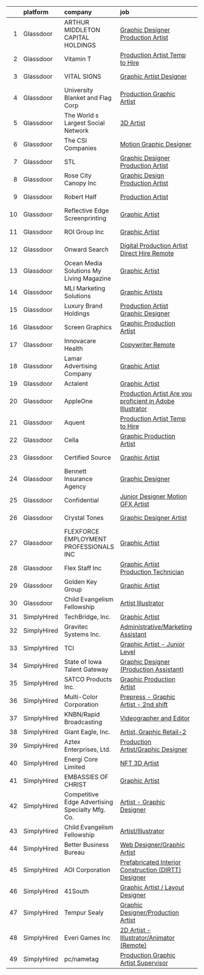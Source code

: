 

|    | platform    | company                                         | job                                                                                                                                                                                                                                                                                                                                                                                                                                                                                                                                                                                                                                                                                                                                                                                                                                                                                                                                                                                                                                                                                                                                                                                                                                                                                                                                                                                                                                     | update_time   | location             |
|---:|:------------|:------------------------------------------------|:----------------------------------------------------------------------------------------------------------------------------------------------------------------------------------------------------------------------------------------------------------------------------------------------------------------------------------------------------------------------------------------------------------------------------------------------------------------------------------------------------------------------------------------------------------------------------------------------------------------------------------------------------------------------------------------------------------------------------------------------------------------------------------------------------------------------------------------------------------------------------------------------------------------------------------------------------------------------------------------------------------------------------------------------------------------------------------------------------------------------------------------------------------------------------------------------------------------------------------------------------------------------------------------------------------------------------------------------------------------------------------------------------------------------------------------|:--------------|:---------------------|
|  1 | Glassdoor   | ARTHUR MIDDLETON CAPITAL HOLDINGS               | [Graphic Designer Production Artist](https://www.glassdoor.com/partner/jobListing.htm?pos=115&ao=1110586&s=58&guid=000001815bd91b6f9632a25a24d225d0&src=GD_JOB_AD&t=SR&vt=w&ea=1&cs=1_50319d7e&cb=1655103364421&jobListingId=1007929397902&cpc=BBD63848FB84346C&jrtk=3-0-1g5dti71sr0ol801-1g5dti72bi6hp800-46132b5546331dec--6NYlbfkN0BeKYWowR6xDAWSmFKekt9Rv7h8CkHORHmwM-J2IiQG6pc8j1NlXU-hATKuRhF_FFX8D9mVOubcUDoAAcwQLOVMt9L79iFrBuem-2q40ayXyUf5AjHKdzPkz4QfOCB5XS5etyzR5Gq3Tz1q8JfprQC5GWrg0F070aPD2eYzmNoo_HeiuzitQ-MLUqsBdeh5XIpPY_snkpwvMrB0bkwp4HBDy2Z9Dnjx-Swgl1q2iE9xpalJhgaxycAL_ybgJ3SzbktwBDtOo4__hE115WCL_Qrw8mebhzGPbmPOwOpBs-oY9pzHS71vRgMKcNyXzg7U9YjrFgoG3RrlQddhI8uHQ5Xu6DbAP0ZJXl2uME_jsYrePPvCXH40BdS6WiAXk287s7lL7aiokJ-8uumngo-z_sKPKhg9R1y7iYW8B8vGj1rrU5zsu7oUWHO6hp94fMyelXPdr5qz8rjVF18Pe6on0g7mVVhcBqTEOgnxAc2CDq6t4KoCr5gL_MwGYKThYRrc5ns%3D)                                                                                                                                                                                                                                                                                                                                                                                                                                                                                                                                                             | 3d            | North Canton, OH     |
|  2 | Glassdoor   | Vitamin T                                       | [Production Artist   Temp to Hire](https://www.glassdoor.com/partner/jobListing.htm?pos=123&ao=1110586&s=58&guid=000001815bd91b6f9632a25a24d225d0&src=GD_JOB_AD&t=SR&vt=w&cs=1_96dd3f85&cb=1655103364421&jobListingId=1007929828108&cpc=334ABAF5D42DC775&jrtk=3-0-1g5dti71sr0ol801-1g5dti72bi6hp800-80b4b259f5b0cac3--6NYlbfkN0DMrcEu7yrtATojKJA7cEzGQ3FdRGWLh0CZQInL4ECGI6k5tN82kdM0OKoro5eXmjq8qgvVcJv7soaDQoOT9IJYu4OgkKBGr8ROpPoHV7P0wo-KgIwle3lUnqva9VvlR7so19wfxzIWywOItfuZDo9gbYdWR4akK9s19ALW7aq1Arxm3aAI2_vjvgc0RY4NAB9_Emck1jziJeBkQu_h1DCR7y2Qbkdd9yV1HqJwDAOJ9WGlvM9M-mNzE4L7DiLRXSJC4VtpT7I-Iouyrn9mz1FHwbsPWzN5GmsVB65DzAEyyLWEUsjl0T6fooN4lfUjfh0fMwcfZxMDQf_JqkAAnofPYWGnqDV-J0axaHt4WpHoqeGkvkJWwzXyu1AEHaXcNPOdPTaL9OBBOqROiUeiO2ZuufHmqrRDcI3UAOESqy5KDV78f-qwaLZguCg4LFGAMY71am7y7n2yYeK7bjVUgttW)                                                                                                                                                                                                                                                                                                                                                                                                                                                                                                                                                                                                                  | 3d            | Remote               |
|  3 | Glassdoor   | VITAL SIGNS                                     | [Graphic Artist Designer](https://www.glassdoor.com/partner/jobListing.htm?pos=105&ao=1110586&s=58&guid=000001815bd91b6f9632a25a24d225d0&src=GD_JOB_AD&t=SR&vt=w&ea=1&cs=1_e06240ce&cb=1655103364419&jobListingId=1007931635733&cpc=FF950A86FEA5DF54&jrtk=3-0-1g5dti71sr0ol801-1g5dti72bi6hp800-eb5daa6d4d45cef3--6NYlbfkN0Cy2tf1VmDRvqN4EwXAPcn-rG7zrdWAuo1UHeCwXn2_xSXsviebH3oFWzPusjVJZpI0N74tNoxKQ8TcvlKNt43a-E59-sjeZuDQb-7VQAnBR5Ueo4lpZQhyxKVRNlYRKuwH6oSKkey4Qdw2ZsIqBemrT_oxCqjcXEDUireAhPfk69Os-OBwpObWgD7SnmbbZlDkUda8OtGd5FlMa9wrEQ5peoQBsdSDMePvLPyqtbMokiuj5L2rfzdFGmtkBO4tOyDUwkfsFjuFa8-qlNHtWS94Q51wHCdHlFargkv9xjRp3xiFdmabEkjS9nfnX2lEI7D9cHJZ84y0oh6nr7yCUfOv2-4rDhuZNgt6k9176LsllNzET8um0TMrKkZBMpw1FzwFqmKUbvOPV7w-47-p6CGpIQZQyN9nQzlgbeDLAbOlOfiPncxdG4zEaiH1ojN8fsP9AgUpJdveIgd7QxNG0oRtDtO3IiOkG3sMXkW5w_Ow0zdfJQh48ZbapN1iXVt3Ps7YSeHbKQD30w%3D%3D)                                                                                                                                                                                                                                                                                                                                                                                                                                                                                                                                                          | 2d            | Washington, IL       |
|  4 | Glassdoor   | University Blanket and Flag Corp                | [Production Graphic Artist](https://www.glassdoor.com/partner/jobListing.htm?pos=109&ao=1110586&s=58&guid=000001815bd91b6f9632a25a24d225d0&src=GD_JOB_AD&t=SR&vt=w&ea=1&cs=1_9eb02830&cb=1655103364420&jobListingId=1007931815492&cpc=DED3C32E22E90A94&jrtk=3-0-1g5dti71sr0ol801-1g5dti72bi6hp800-c23bb36d671bc89c--6NYlbfkN0BdLvwjmo_bl1PrK52jK6V9t0hILkQg51bu3hyiV1qdiCC8J2KSCaYsQ4_ZxBzw8ko9Qcs_JlATqZSJWjQLEIfIHofo38YrYZadxfEZYR3YY_CZizlJeS0miOGQAc-ohM8B_iTjoVxhEbB5JMKujEuVn7VWOzxekv9UKAq7G4AEeL-3O5gbZC-SisepeaIfRiIZPqt0HlQLZ3hDu1KDUV6SUeqdmCwhFeuAaac3eeW0p5FUTMdm_PJRi7aM7VorGVPIvsGsriEzTJ8v4XEHQM21pHU5fNAuJq5cEVk7A0CpsuWAP4R8sNlMhixHz2AV5cWLHdpqZLrn0q6JbPQPf2cgIZ6o44ypD0kjgEprRjjW57KNmlkWXCacEk9KMISKgn7ivzljMvqZgo2R2WoDgJ4QhliYb6SVnfA005-0QCfDLVJBKHld9VsxgL9DV7hXLMGBHHYOJXWQ0pQh43zwiWVjZVX3eG1QzfYYu_fMCB8bIAp7BuAduUGr71H45M35ggh9M31y_UYLFQ%3D%3D)                                                                                                                                                                                                                                                                                                                                                                                                                                                                                                                                                        | 2d            | Coronado, CA         |
|  5 | Glassdoor   | The World s Largest Social Network              | [3D Artist](https://www.glassdoor.com/partner/jobListing.htm?pos=127&ao=1110586&s=58&guid=000001815bd91b6f9632a25a24d225d0&src=GD_JOB_AD&t=SR&vt=w&ea=1&cs=1_6c348ff3&cb=1655103364422&jobListingId=1007924957249&cpc=B076152010A3B66C&jrtk=3-0-1g5dti71sr0ol801-1g5dti72bi6hp800-858c380c038b388d--6NYlbfkN0DSgjPPcnEdvoK3uuxfISLALE6pB1FR7YSHOr_tSg5_QGIhoz_2VqUepdcKLBLI_zSSVFw7-WLb8BIRAvvetqTWu7iJUAIU9I4_3r0Dct5Lbsdfz5WJSyWD7nvBD0cL54Gx-UtGopiPAaZsvuw8Rr_dnhjUARZaG5grSEGD9ZgUiy7Crlt50XLu8u_E4L23NPzhV7K74Nem-0Cqcg3RKiJJ4sHFr8PVWPFGQbm6h1ZF9cTEA7Zt8K8NyR0SGoOSn9lRWCJxi2qAYbUMA8yQcoDSLxF1AnzAhl4aReSRROyw_P9AYU-At2o0atOOvYUNPwXNdtUc8nMUgIkrFc4qMORL45EIpSUWxLt_XKOokL8x7ihrFlY5x6eh6AY5Ib_oVaBAhNIpJWMTC_ts9FkHKyvSVlFZXELtlki7u4K6c9DDRE4c69DWcL4c_cgZ0hwdQMhuz3dviLLSUlpydcWiiK_kpyEONWtkFi4XuNZTTvubW_zmYsRR4aOjCPIvVR-rA0o4NJpqPLMxMpt4fEDvKHPQbfh-WeFp9llkbYbIlXKbnhnZ5-Q2YJE3SKmw-UK3lhdm0o7Hw9TkvVjnGK3cLdf7)                                                                                                                                                                                                                                                                                                                                                                                                                                                                                                    | 5d            | New York, NY         |
|  6 | Glassdoor   | The CSI Companies                               | [Motion Graphic Designer](https://www.glassdoor.com/partner/jobListing.htm?pos=128&ao=1110586&s=58&guid=000001815bd91b6f9632a25a24d225d0&src=GD_JOB_AD&t=SR&vt=w&ea=1&cs=1_546514a8&cb=1655103364427&jobListingId=1007913999697&cpc=654405A9B1E0A9F5&jrtk=3-0-1g5dti71sr0ol801-1g5dti72bi6hp800-4564526ed53b90ea--6NYlbfkN0ALa1BDYzz7gGdxtTckcrXoDTOKWR7Mer7Antruma2vvlW2mntiz8ZkhUTCxdNRumUI-eD0DjKejqmM_yuM9jKF7Ox84fkS2lhsZ10SfxAFc9f3JkPyy4DYAb-4eQVWN13QWW9yUUGJGUNkxnDeLpJBV6TArBGuO9skU71rwotz7lVe1qZsqDBtp8D2LtQmbjzap2AN-7P3Yx0ppJrOYeOoP2FATICFjmm2dfH_7Tb8uXJP5GkmYTEPZInQpDIzrKDHYmXWbcp2qVKryG4nP75h-yyJbHvt4crCKChhGqXvQ2SLm8cGsGjuUKs9RPFdL_ybtRft6L3KHXEkcoExqOyrMrKjDLOa2RlkyPf4vFyBCBxZo6T3wLBd38asu5_k4YiXlkXjfPgZMFd8QfF95_d0sy7C9f_6cajWAvBDcJeOmyvv45FPs6l4gOPy4kVYnjGQD_fQUL_sxZ18AhQeeOUfAf8sNb8_a6NXxzwMRgOUKSnQiFiGEFa9)                                                                                                                                                                                                                                                                                                                                                                                                                                                                                                                                                                                      | 10d           | Eden Prairie, MN     |
|  7 | Glassdoor   | STL                                             | [Graphic Designer Production Artist](https://www.glassdoor.com/partner/jobListing.htm?pos=126&ao=1110586&s=58&guid=000001815bd91b6f9632a25a24d225d0&src=GD_JOB_AD&t=SR&vt=w&ea=1&cs=1_6431b35c&cb=1655103364422&jobListingId=1007932080273&cpc=7AD1D84939BBEEF3&jrtk=3-0-1g5dti71sr0ol801-1g5dti72bi6hp800-7ac9f1a0490cf841--6NYlbfkN0CLppFco1JSXZjbcfvmRnd1cMSE_TSClu0xNGbU2mf6LfZt-GuGTDodmouAL6E5HUBbQTnGwoAzr4IOAkg91V2sXIYXf-RrgFbeHeKOag3HTQi9BzIyEQLGKwJEtCJ045V-WWHdJuNu2ha2tn9NVd8-TeUCnO_lpaSkJ3QQCxrsX-0j2jlDHN2KbjUYSS25SZqm3-cMDfVzQlyZTTc2H31A26K6P5FKFm1YU9bviwjClB7T1E2s3tuDl0rBu3SfSDvlMsX_p7bFYwW-tfiaVH8ggfR52wLVCYmjIsG5lQFI9RUUI6Ry8V1hI6-O3TCHDKCluORrISHSm_aAXPLWYqR611M7tF9cLQAeLqEkefljkErJjpe6QXf1RM2G5aK65_nE-5yNUcHH46OM8UraDT40VCKgrZ2V6-wvkEywTH8kv7eG_t90KXuDgWQ-fyG30Evo7SxSzRTPgVSdkfxHJx26gIJAjzE2JzzJzd79kfdrKE0fK35bJ13LlRR9tgDfoOwyBpk9e64ulw%3D%3D)                                                                                                                                                                                                                                                                                                                                                                                                                                                                                                                                               | 2d            | Urbana, IL           |
|  8 | Glassdoor   | Rose City Canopy  Inc                           | [Graphic Design Production Artist](https://www.glassdoor.com/partner/jobListing.htm?pos=110&ao=1110586&s=58&guid=000001815bd91b6f9632a25a24d225d0&src=GD_JOB_AD&t=SR&vt=w&ea=1&cs=1_473eb461&cb=1655103364420&jobListingId=1007920688535&cpc=8507CEB59E1C6AFB&jrtk=3-0-1g5dti71sr0ol801-1g5dti72bi6hp800-c0657311651802da--6NYlbfkN0DXeegKveJsC0CnreRTpdIfnxGNgSKXw1EbCl3a2OoxjzNYlw-ZkwMYSF1g9tRWhuObG0VISZZn27DBHQPnEJogJn49ofJY_ndZ7jn-RwD3-zUBYeNt_G2hqAjSZx-TARU4dYHNeCK-ExGWEuBHEyO4wMrxVJ0vQ_lysEnm-d6SyI5IxthISERnC_fs1Lop1LQLSUCVjcF5eEBSj31leHSJE-c85NKfttquF2NIlIiBtaWpnQoDa3sP8M5Yizu6n-o1rW1x7FTV5KebbXBWiOKpj0bs5D0SJHoyNDRFo4uAd8WeKcJ-PVdo4dDbCM0EnghF4bLvkX91HlnCIdMaETX9vcAfamg99BKzS-qz8sDz9u1Ip-YmKjrV53bzzNI-QN44qGdjMwv7OI8kBWFBQ2iyrkhf4fOFdyTtGMA_KfTGszrUypU1M4rZZf-wdnEQMvV6ORJWMMbM3CBARTjZrcIq0RTOk2z6J8xspJV2ebgprftFIdEK7-wVs_TfKj6MZ9ejA_2LQ4OkeX5yH79763s0)                                                                                                                                                                                                                                                                                                                                                                                                                                                                                                                                             | 6d            | Eagle Bend, MN       |
|  9 | Glassdoor   | Robert Half                                     | [Production Artist](https://www.glassdoor.com/partner/jobListing.htm?pos=124&ao=1110586&s=58&guid=000001815bd91b6f9632a25a24d225d0&src=GD_JOB_AD&t=SR&vt=w&ea=1&cs=1_70d69d6c&cb=1655103364422&jobListingId=1007921126142&cpc=444700D72F2ECBCE&jrtk=3-0-1g5dti71sr0ol801-1g5dti72bi6hp800-9e620ca374cd7825--6NYlbfkN0CpzDdaQkua3np5pkmj49lKioZwmwxQ-yx5plwbYmV_M3J4KuacFLtDcwqdyD9Va36X3bpQxvPOq9Hb4qfYK1amOudV1KjVKTd1lBn4ONqNlO6-zcQXBAvyhHaPcigul6WmYG0kd813byP-DC6VL3UAFKTuI3RmxMKMXfYUJSZYJBVZg-4ubJb7JaGALvy7y59J4q4RBkv3ZpF8EP-9mFB7tfNptzMfJfA5N0klYd_xEwLjWukp-wlnY1ZXNalKgREX8nHQcl6wb4xqZ10UQlnV3oXkDkp-XT5EXZiOCjzSRroDrEohp_lvA_AZl01obYULc9Km5hv9Gq5JJCsDdhsm40U52NsxS8Z7jJ6q9LuMf-xcfNmhnChuoo2i9_5F9NbHGkVdw6E9KG_3HJezymgUMWYfOxroEUqj3KelQByLhMr6WS8rP-S46ym58TOKZRzWhwHG8FsBG46m_ip3AqQElRQxboctlITcvRlo8ID028Bim3xd7RxpnP5vTW5OgBHp0dlHpsE_78fecS09041H6aDYhBe2Sjjur3mDM6aM9MB-RYuaDgZ2)                                                                                                                                                                                                                                                                                                                                                                                                                                                                                                                            | 6d            | Danvers, MA          |
| 10 | Glassdoor   | Reflective Edge Screenprinting                  | [Graphic Artist](https://www.glassdoor.com/partner/jobListing.htm?pos=106&ao=1110586&s=58&guid=000001815bd91b6f9632a25a24d225d0&src=GD_JOB_AD&t=SR&vt=w&ea=1&cs=1_ff706765&cb=1655103364420&jobListingId=1007909757515&cpc=B570179B49F70162&jrtk=3-0-1g5dti71sr0ol801-1g5dti72bi6hp800-bfa1eee7291089df--6NYlbfkN0AY4guaBc_odNxnJHTncvfwFu86WvDwtbc_K-gSZc1x5JfFjz3bTmW47cvT5eZWSyPM885kyAYk27OBm3CmkK9lbYW851DAwK8ZCukJoxZ5Psv7LLeNaMiZPzG5EjddZkBVbWlUwdcHaCWsAMp_QhLEhKozi1R14vS1IH41qER9IrErQShZ-c2yddIWmTzVAUoiqs8nMJEdFCrpqN-AH4jOhTHozUF3TB4FUUSbGOkl2ieaO-Qqkp4JmifU6eMnyq8VFtypPcikmG--QnYl7ibihCY4v6Nwr2bqO6kNuCrBA9kvBAQcdzdMWXab3NrsGE5RIlD4Vgwe-9LzgBaQLIaLjq8QtVh9rXya4rsoZkCeXR7BF4NzSvXsi8Av71YbbIKpifZWmTJ5t48x80GgId-ZFbyrEaNctjSleNNFqamlnF7WriL50ZR-SunOFGlmaEkn-zEkq_-QFKZbCQCerdRqiCSiPOI03WPld90CX42e3-w58zdKDT-GMgl2GxyO3Wc%3D)                                                                                                                                                                                                                                                                                                                                                                                                                                                                                                                                                                                 | 11d           | Oklahoma City, OK    |
| 11 | Glassdoor   | ROI Group Inc                                   | [Graphic Artist](https://www.glassdoor.com/partner/jobListing.htm?pos=102&ao=1110586&s=58&guid=000001815bd91b6f9632a25a24d225d0&src=GD_JOB_AD&t=SR&vt=w&ea=1&cs=1_fee3ee3d&cb=1655103364419&jobListingId=1007916027547&cpc=4AE8B46D8845344B&jrtk=3-0-1g5dti71sr0ol801-1g5dti72bi6hp800-e0bb779232454373--6NYlbfkN0B-Y65hvx8el1yzX_B2Cd84xd3f_INOTDoe8qMRofOFB6RGpdcMN8JS6UypNMuJNnGcZidP_DMZwkkd-iu0cwECLwAWPfI44iZDkRdXN8a65Ef9tuJ2WNHNfw8I8Y_JnUCHj__rpk6ug8umj4ZWpVCWWXy2rA0tzxO8R52zjgF3mhPMP3XUoD13_xXIDijzgNPfceu1nLy9zoa-6jMTpoUvjhw2kepVq3OU28zcZM5me_AVsETgWID4_r2kQWD3aQHStW1HLO3_4yG1pXkD7vvnMBF6nn7vwhY3lpmoEneQfxxVpqLdZjvxRY_KAAgDDZAvPYvgEfe6dfa4zcmz6fQe75LsK00o6Woi_hfb6CbgLlsIhv2l7Lguctpmb2foxPAScZEYiZAxJnlC2gnfeoRUBAhPLht0AGAKLmYa39DJ6UNqW2dSwbjZlZRGlxuKrqqvI3B-WdpDNB0OtjdFKJoiu2wOAA_fqn6MNptnb7zQyO_B7m-0TnUGFDDehEzYLWc%3D)                                                                                                                                                                                                                                                                                                                                                                                                                                                                                                                                                                                 | 9d            | Fort Worth, TX       |
| 12 | Glassdoor   | Onward Search                                   | [Digital Production Artist   Direct Hire   Remote](https://www.glassdoor.com/partner/jobListing.htm?pos=129&ao=1110586&s=58&guid=000001815bd91b6f9632a25a24d225d0&src=GD_JOB_AD&t=SR&vt=w&ea=1&cs=1_ab946ccd&cb=1655103364423&jobListingId=1007925073595&cpc=8795CF9063CD573D&jrtk=3-0-1g5dti71sr0ol801-1g5dti72bi6hp800-5754f307ccbd3009--6NYlbfkN0B7YoEZZ2QAGDyEGGmBPAUWSHc1Mt3sMCn9FehKcWA3w1Jyd5V8lWMcCNcrTVJ9hnVTd8RX2QvHlvIZBHiju4wN4hemOywoD7O2APP2-T8xM0RLrrt1EkvJ2-ENxlEYlP4QU0zGei7xVC3K-5yenA91e7p3ImWcnSlhiYYAw6t7PjmOxWDyrnwzPg-HHpbNv-e0NwMUP54VJ8iTtZ0oJBriFLiQyaCeabarlcw4agYDJGKMRJJRF2vseQ_yOMA44yiRSJT1r78lWCsftHaXaSnQ6DeGPQHJVY4vxIWW8YoBzrP3bCeeMpY-7cEAXSWsXYKjVbSYI8CyqNa47ia2qEHOi5Y5SUujygIfNbJWdE9302xcssqam6BtNEmb4_pY6fjCmsGXI8WhmCH7aiHAe32RmcKVyznKqvybLPZHbQADWEBZUJPct_5FdpEZhj5w7vjq5QDmjqimwdft7uaDyS0HKBGDm3Xwdqad9xGjI0Zkxuh8gK5ffn76lp5B7HyW0M3LUD7L2mSj__iO8un3jbQmMIEUGHloQq_tKt1pIm2Ug7PXRP6rCLTIoUrbFY-SqFmELYMrz2yCqM2pXyf7rXfAuqPRY6m5VkseyFL35mQT_fUjrM5j1FITyaVM7VZjBirKWzjt0zixtYnRTOj_cU8Fa63IFdsAzKrTKrennTwCm4ON6meWPq7UZRZ45DdLzCePnAyuNQ5Il3KC7fYk8CaFeSYOfE-gz9EQATU5MkCPuVZ9-BTmo4CRAJy9IfP547HBVJh674wohJ2MDbqTPIaiZw3e7QHzexOaj30gQTmwPvjzV_HexW_rLl5OIYR_2Cth3uq_XAGt4EsYk2JqEw_VBufxfKTOTRz-xH8dV7wcF2yJxChBRCmqd1cdti6RaqnqcJzmELITFTPkSQD9H3Rvl3ZULsWNL2gMwoCkr1SPa7RuVI4WydFmae9ilFnYo-YymyWI9W8dcG1JGCTk2FjlWB-lW3dxD74Lwq22SFVMOq2PN_NggzVCAssqm5W9WJpXEwOT8bObbg%3D%3D) | 5d            | Costa Mesa, CA       |
| 13 | Glassdoor   | Ocean Media Solutions My Living Magazine        | [Graphic Artist](https://www.glassdoor.com/partner/jobListing.htm?pos=101&ao=1110586&s=58&guid=000001815bd91b6f9632a25a24d225d0&src=GD_JOB_AD&t=SR&vt=w&ea=1&cs=1_db1581aa&cb=1655103364419&jobListingId=1007925950140&cpc=87A0A889578C8297&jrtk=3-0-1g5dti71sr0ol801-1g5dti72bi6hp800-eb879306b9d7f423--6NYlbfkN0A32pofIWc4FEEEA6gblhyHUZWp-EgF3CT6QfVh9Ajy3j5UQyWt9sCGvIZc-JbKtUDxlc8BrD0GE9U5AWz8hZoad27a9fDBulRHTb7P6dyPyElCoSVfNOvljtC8rDEHVOr25TM5gN3fSBRkaLjEVFhQLSXzpRJ9VL4mVJ7HRrL1wQ_35y9PkJNQG2_KSpIFRK5w_uh8TWIsBOrQgHW2EiUHe-TXU8Gxdv4P6KAKiSax-xYmRYPx0voJ8v5svMTF6O5rHTOLTNyXhbPrRvnVD7z3FSeEsv1b2xc6csmeovMUza8DPVgTJ5hC5j42cTdiFisaL_ceW-REvVfXpwBTVfSgg5Ia7VWkpTFWR8vM_djL8oOW6rG9RVji1I9z3WTXsyUbajGmB5cG3kKYXfQ3CcUYdoKlhTORsypvW1-deUayDOoWl4ybCX29GH0MdtIjwlvMz4Hz9b-z0EBGkjyYdMk-q837NW5Y-F9EnPBO5raI_vFXYDXV0y9N9zrL7V99Y5g%3D)                                                                                                                                                                                                                                                                                                                                                                                                                                                                                                                                                                                 | 4d            | Stuart, FL           |
| 14 | Glassdoor   | MLI Marketing Solutions                         | [Graphic Artists](https://www.glassdoor.com/partner/jobListing.htm?pos=103&ao=1110586&s=58&guid=000001815bd91b6f9632a25a24d225d0&src=GD_JOB_AD&t=SR&vt=w&ea=1&cs=1_86f8255e&cb=1655103364419&jobListingId=1007929005162&cpc=965F231502A4159E&jrtk=3-0-1g5dti71sr0ol801-1g5dti72bi6hp800-460c753043d52d4d--6NYlbfkN0D4nuovUOU2dPryPr7-xanE7ZFWASvaSyNm3BqXIbrO0qNFKDooDctcneaIxhT7dfiKBVguj5l1oi_Re1bA7JgRsGXiihjv9wmhV1IONOliwxOzJXDyq4JUUvQqsgttOJ03NS2qzBoZ6T7ueT7P6EONB5zQKZkoIHpaPrPdi_Ms3yuaq9ChyBlFt_KZu92USYeoeXjpjZrJttJZJn51HrJW-PgXypHzP6Gv4cLUZqVXgt74tnd7ZdiIpLRjCJyeGqI9YE0NP_fJzyqqL8YcPL47Xivjgh6Ddk3G3fkriJWsBGVGI8qBdnOBLF6RAcOVtEjXqngx5MHPv_A88V1OU_lb0W8d3MyuM2-fTuHrnHpjdZlGQlumpssdS7shjE3S-Ac9b01JlZ5eeyfFmVVWIlmvaADsOFfClk0tObV5bLOIUWWOf2RVY-KOgQ4V6LqojtisPZtp2k2J-Ue7PSnKYVuVImxqLKsBI-9ArmafOkE2aeyONUsMmyTtoGjV9Zf90Ks%3D)                                                                                                                                                                                                                                                                                                                                                                                                                                                                                                                                                                                | 3d            | Tampa, FL            |
| 15 | Glassdoor   | Luxury Brand Holdings                           | [Production Artist Graphic Designer](https://www.glassdoor.com/partner/jobListing.htm?pos=119&ao=1110586&s=58&guid=000001815bd91b6f9632a25a24d225d0&src=GD_JOB_AD&t=SR&vt=w&ea=1&cs=1_f81cfc36&cb=1655103364421&jobListingId=1007916488247&cpc=4F748F1840550ABC&jrtk=3-0-1g5dti71sr0ol801-1g5dti72bi6hp800-7c6aa4de5e7bae02--6NYlbfkN0AKJwu13IAKS2xN_y32jZMEgngfmDnOi9hO9EgEaFEbzzh3EjcWcNJccG3GBxynAaW0Ay9KAcTDrMq44Cl5L77C8jVUOnKgEshd5gj_E5se9qB3OqHz8vSedZhzO9D2P4K3UI--GGIBXq4k7D_gjPmAl0EFG76Fo1jgvUFeTl1qe31RDU_2V6ap1pt4nJocQdaE43wIE7nWJApYjzSZ-0xX0nN3AFXVxc8Gd-eNFjRbGJPNIS-kLFfA-gBZ9Zek0QoxTTm4J6GSfAzPK0hIYqZ46jJSlYJvRcf9NagoPi45VefXDD3U-pXvSc03GyD7zQt7ARVLVoq4vfcMmUQdg6DFaCevhUdBNEr1Kfx-9N4QEaVqHPDginAHPCyXaeqwMs5MZsQuvOOrbIE2U02tWd5aehKQf9BnVFtM1YQOUDk797Z5shOBk3EsI6Qt6_gFIV764KgUZlmBHw3vKE6LnrX-N6EvafSE9phxQFVbZpsWlXwOTwmuEjFrPtKZZ_PPG3GShOaTBYkaypUKWxbOs9gd)                                                                                                                                                                                                                                                                                                                                                                                                                                                                                                                                           | 9d            | Cranston, RI         |
| 16 | Glassdoor   | Screen Graphics                                 | [Graphic Production Artist](https://www.glassdoor.com/partner/jobListing.htm?pos=112&ao=1110586&s=58&guid=000001815bd91b6f9632a25a24d225d0&src=GD_JOB_AD&t=SR&vt=w&ea=1&cs=1_2fcc187b&cb=1655103364421&jobListingId=1007923506905&cpc=E04C949A9101C6A2&jrtk=3-0-1g5dti71sr0ol801-1g5dti72bi6hp800-410a81a3df336581--6NYlbfkN0Bzkuy17zoNwKMVjyusHhR7JNYo3SmelKzW8jp1Pa4TkyZTFe0M7-lDOp7jk0h3zGZEwDfLHgkvYQJ_oVZ3Ia6tBx6nbq1WzoYQC_VfEv7khIAjwmHmYBtZgoyUZIgcryEIolpTcczWKWlqvX_LzLAKYFML47EzkKaeHShE_ZVeicfHsM0-YIKD_3VeRk_0bJe1z8Eelau2MoYzkcS8pz9XdIK5uP1qXE9yU_jHhtaXMArCjx_j8H7lP3k13alGzidbLLIW9RllYaQ8gHGGIeV3oT_Mck5u8q89b745ucvz_C0HXreCtBZpcWGYi8ilpnsBbqw2h7Kv9paVo-OUbRDf0kokYWGhLi2dsycNE89CBqHU6UX0lf6zaGe2yIdBocH8aWUFPnRv4sNDc3fZXhyPffoyzVtJtj5zLllCq2AmX_728cVwi3M5NoZDnTGcuF6cWbEowiN9HrT4dgM3beNWlT5LyIJLpb5pxQnIJzVEAqFpfW69EcPrdpWDBwcnIzWRwnOu9elVhg%3D%3D)                                                                                                                                                                                                                                                                                                                                                                                                                                                                                                                                                        | 5d            | Pompano Beach, FL    |
| 17 | Glassdoor   | Innovacare Health                               | [Copywriter   Remote](https://www.glassdoor.com/partner/jobListing.htm?pos=116&ao=1110586&s=58&guid=000001815bd91b6f9632a25a24d225d0&src=GD_JOB_AD&t=SR&vt=w&cs=1_a99531ce&cb=1655103364421&jobListingId=1007926372220&cpc=C891152315FA1AD8&jrtk=3-0-1g5dti71sr0ol801-1g5dti72bi6hp800-672ea568b117599d--6NYlbfkN0BY8SMHGet_hbalVjog_MhBW8Q2tuy8hln-z7q80f2jk62yBngQHB_2rTj5JF7sSxjKuEMUOtVkOa61vg4aMdXnANOpCP2PjlqExh6iGtyXEvxLlaPAeQ3f3CqZZwZwEaAC-ArPEjOTvpXgOnq4lh3mWwFqqzqZHNGuxwIDOgjmC4JYETvxTm6CRwCRkKeUOqaMF5bljYMoKglJLXUP6AxJ-PT4uCOkFp3YY8E75dsjF0zofr83tWvSOO1hmOM8qLCM6Gb0dqB1hbnLkCokhPq_jsMJNGR39X69TbrXRGxbTTeNPYD-O6aR1hsx-oVJUh2V4IHT2Z4n0IO2-mTpwwchpqn7ISTZqZ5zyjaUdoH6HRq22jhqLrBKrViNOGZDVPAMmw9kyyOTlfQKI5xw05ziOrRrRdB-sqd3vJQQvQwwz1zdVrQ_ojT2e5pDnDfV9oGV6MhJQDgsXTFPDt4ID6HKUxx9Rnu0qIP0Rd1a8ovhT_4dgFWKkXIY87qYTbs1GCcg_58WaYghZ3-bwj_gC1RN)                                                                                                                                                                                                                                                                                                                                                                                                                                                                                                                                                               | 4d            | San Juan, PR         |
| 18 | Glassdoor   | Lamar Advertising Company                       | [Graphic Artist](https://www.glassdoor.com/partner/jobListing.htm?pos=107&ao=1110586&s=58&guid=000001815bd91b6f9632a25a24d225d0&src=GD_JOB_AD&t=SR&vt=w&cs=1_b1a98b01&cb=1655103364419&jobListingId=1007924659233&cpc=ACAF1607C5C1E404&jrtk=3-0-1g5dti71sr0ol801-1g5dti72bi6hp800-44c66324984db442--6NYlbfkN0AlSEHhhY1yHAA5lOBSEN9GLwz5jqd79F1Icsf8vBaraa97zJZ7RHCBUyaTjEkg08GOOd8pd2vQ0pvX85HbOWBOUxIBFp5JYdQcTQ9leSjeBdnGoTq6B8tdxFf79CvGi5Bh2MeHDSKuEOl7OCg4xXK5fm_kM9T0flvxHTwLz3VZEv8i8d4vPbqyJSaAe6mPu0G_uGKck5DMEDUc6HNe0D1y-mgzcy84rfv9CIA27s33FKmt0QQa5Rthl-x6EKMf3mcOT5yM_arff2WhXtvTP7rn0859Zd1H2R_dQBoZqRAax8i8slhpeSljXv3VhZrnRGPXAZAG3lem_3UNwtc3vVHK2JDsR3jBQIq-5OyIMEKNP0uXKqv6S5pp5CRbe_t8ML9xTvhL97PqajUwrU1ZW8Itf7lPuFMONbLdYcrh5B0PoYtW9jVZIkiuTQJZtBaZdPSbU-Q7F678Dk4ON4sjaFcFlXgsM5iRErWzDkAri_2ewzgHfAqxchsxmqSNyabGcU5iqMl_1Qb3R0ce9NAY1DBn4s_Qkm4xu4CWsgKPIbFkDArigmidIveWxesfDzjmXuzzaexZODKbYDywHhO1GJC-PbeXyhwq3mIxotAZZ1vBt3o6NJKJh0ckxQd9x9Gj2SOZ_2lbxERcTtqB79komvt3jALxtX6cJ-60DQkP67s1dmUOCofJ5SENxC98fqs-OkBvIzl9_Rh03sJWqOBpjTRGAdrs2eus9io%3D)                                                                                                                                                                                                                                                                                                                                                      | 5d            | Baton Rouge, LA      |
| 19 | Glassdoor   | Actalent                                        | [Graphic Artist](https://www.glassdoor.com/partner/jobListing.htm?pos=120&ao=1110586&s=58&guid=000001815bd91b6f9632a25a24d225d0&src=GD_JOB_AD&t=SR&vt=w&ea=1&cs=1_7c4e1437&cb=1655103364422&jobListingId=1007932867309&cpc=32EE424DE2B657EB&jrtk=3-0-1g5dti71sr0ol801-1g5dti72bi6hp800-b447e7759709c9d2--6NYlbfkN0ChYVx_I3yfZ_JDY3EFoivtqvi_stwnZ_kRt8Dowt_l_d1ydueao4NE-oUleRJ4yhj5Jojg0sWvg-_pz5ScZcJapMFubDHSy9KS36XNcX7qnyNrtF7e_o_MtOtk6Qp0EtZW1N96AMBhREhCwRsgNOS1qeWpx-usKxuwVtE9yiVRWIqCbTyC9xHp9GI1OWJhjsDQTe688pwdSAI8TIxgzPbP2-jVYu9-t-YqSU89MNhOU_nG3Q3oacdcwc4FfTR8RKHlWoiVRX1iOl2aO09KnisJUVewOWKNHTtp-Oq5lYD5bfhI-QHIP8nCZ06FRNMxIZWtYygSPhNA7nceg-6iEqWcapJkAwUTTJhvTGrDZf6-c4pc7RXTHsJk8o70qybS1psLUiJj8MR2qhuu6rZcRbauvNz4Tf8DQB20lK5pRVon9hUkZzAJNWYv7sLGQfeIsUnGlO3nYLyxBfb1_SU77B24f09neuyYxxZORSEjMF3HJX46pxaRlQz2PjOy2DpZKKgZKPIYIPQD2hcdYsnN2blIad-HIGtt8wg29DQxPrL4m2mJcn9odzmYqaEIWyZQBwVHgd8WDdWu_Gu--Pj5p1TwN6XLkuS3Leoh3r-ylDwmHo8KjM6_xADn5L00MLgGHijSA5IZA4ZjqvIXNeU0sZ00hOToHagR8G1TFMrkAwfDQflSGijE1m77NqvzVGqGFFCTGSxY_NcvzIKNFw8_XBuaYt-qF9M4qjjE7fj_ywlbJN2qoJCdfPYlMCXF8eQEdhmdwXL_JDZC0SiVHt1dlIwu8FHV_i5t1fK000Lp7DCbiQU7it5zkpqLRKHx5PnPC158ZVg1ZKc0EG_RhOFwAcZhVrB2hJ28mkGZjI40QDAq5mM0a09HYOKu2vyIonWCcoGRPJtYXgXGMWDjQaFpfOZ_uZYXj6Rv5NwuDU2xJ_S1WSzPVJnE2sIj4UasD-4fomQWqxHco_OB3JbDRICrd1mF32z7XbqhriU%3D)                                                                                 | 1d            | Corona, CA           |
| 20 | Glassdoor   | AppleOne                                        | [Production Artist   Are you proficient in Adobe Illustrator ](https://www.glassdoor.com/partner/jobListing.htm?pos=117&ao=1110586&s=58&guid=000001815bd91b6f9632a25a24d225d0&src=GD_JOB_AD&t=SR&vt=w&ea=1&cs=1_e4892bc5&cb=1655103364421&jobListingId=1007932623994&cpc=F41FEAB56D215062&jrtk=3-0-1g5dti71sr0ol801-1g5dti72bi6hp800-ed4b46988ec6b6d6--6NYlbfkN0Akmm0SHSm6KXMG3PLe28cvsql5ALZY-VGg2iXYcU3b0_QqRwb6uEYTLIurolMOrvzH2o-5C7s3OaD6A_SJhUP-npxrlPeVcHX3Wdw7v2CERUuzcXOaYFgHOPsaADT6xoldNu61WYDgw_HWqchWsnokzW-6g6nljc0OtxAPlJ1rWX9ZWrrLDLGnFfoWvkFMJSpFq8qZ8of3Q8TAMYmeqYkMagGUgyxLlokPWSdk5ignxIsMv8S3nDZHjwR_MNJiqGHXCbVCEEpajxgaw3opxtmbWvUe8AA2x8lwcEv4Fawmh-qLNIGZzsnmEGeMK1r6odti94jr7xElegH8ieKw7ABx5I7MWtvEFsP9GMkniVJjVPtOB9c8LupwtSD3IBVfw7inRoCxRukyFtEwwFpHcHaiow9ymf-YKPoxIIWBX9SkmRt1TpeYQToPfL-JTVm2vrVqwxKuUf-w3YrqkowRuFwS9TbtnLN6dxyhQbI3PY2DJcy8OeSfR5G2hE1Xt4eNtQvgWNL77utd25_6wjh9asiZoP2XTmilSy_8ylSWedbhz0xDU8BzV41MLc03tdktFG0%3D)                                                                                                                                                                                                                                                                                                                                                                                                                                                                   | 2d            | Oxnard, CA           |
| 21 | Glassdoor   | Aquent                                          | [Production Artist   Temp to Hire](https://www.glassdoor.com/partner/jobListing.htm?pos=125&ao=1110586&s=58&guid=000001815bd91b6f9632a25a24d225d0&src=GD_JOB_AD&t=SR&vt=w&cs=1_96a6fdfd&cb=1655103364422&jobListingId=1007930053511&cpc=B076152010A3B66C&jrtk=3-0-1g5dti71sr0ol801-1g5dti72bi6hp800-e426d98773c1b8d2--6NYlbfkN0DMrcEu7yrtATojKJA7cEzGQ3FdRGWLh0CZQInL4ECGI9gD0Wolx9R2EDT7B77c2cSOMP0fb3NsyaOM0Q23hw8QtHPvGYf-cj39OnUjcSTb6p8Kq28f135T7GwtiExQYpjBS9mvEgtccGpscBjSR6COknzwe43hw9soeX8PxZ0-wK0kH5IsD6-U665fGv7nWlDYO9mda5YHmkiN8BsRMMaL3mZPgUkL_dZj2gc9ux2BnFTuLRDjMeiREPNVsmI9FcAmOwKfVXGBsKqOffrU-8Ngt-LN12ZrucbXVuRNqn74bOr1OfKEWFQLW4DqsQmGJ9BGxNl5l6AQUXMV9I3cqluW0kjQA5rnehEDK_Rm-1fFfwJnc98hm-f6Y_uoUSebw2i-qmbe4K0yXr3RljFF6w-LW_Y5hFr4m32A42-uuWM4s7jDqkCffDNcuyNCtWoNgKW_62lT_cMwjA%3D%3D)                                                                                                                                                                                                                                                                                                                                                                                                                                                                                                                                                                                                                      | 3d            | Remote               |
| 22 | Glassdoor   | Cella                                           | [Graphic Production Artist](https://www.glassdoor.com/partner/jobListing.htm?pos=104&ao=1110586&s=58&guid=000001815bd91b6f9632a25a24d225d0&src=GD_JOB_AD&t=SR&vt=w&cs=1_6ae9b86a&cb=1655103364419&jobListingId=1007932315627&cpc=F41FEAB56D215062&jrtk=3-0-1g5dti71sr0ol801-1g5dti72bi6hp800-6202c8b271c17ca2--6NYlbfkN0ABL5jwqrJX8j4-zsE1pdctockIOMh3bUiDojLxDHSgfnyfdrl215GIT9Vdrv6w9UkLBxcaE8Lyrqld7MPXxbQzdbPet9_0FrgOBjWN1jMvIPWjv-EUsV1Qn2EyidLKxU9f6vuwA6RS4W5CG5W47Y15Bsdk8mbn_vr1caTtfaw9egg3nvoRHuJTIXiwVu_41Lxwe5IZmDosj_owO8n-nRWVcfMA98Ns_71sZ53KXYMWG5yPl1EJ7Az096LeZs3T1Kh_C1ehwa6wktb9kznRry9VQpEEqwFPMhQG0obZP9idi0EZjxZa2oWR5Ycoj1NB5s5AgIj1l5qFWKSHK30CBIW_ffDOrsE91iuDRNzZX6wCWrr-2WDLddmN4EHlbSwTEDxh0sVmcB9evc9paNtdbIILQPwyQEWcj0XZOPxG2tK2c8QIwFreUfj2cvVtPhJ9NR19782DCMKTQVcDheRdqSNAYfcA-RQEftPXc2uRTRwDv0xe68Svt7md6zl0ZKJMDcck3PRaHwtf64qSEPGibeb1h8IeShGvSYg-THxYeY1eAWowuo8jcC6jPwuLl3PxYehW2LT2X3y-2jbyX7ZPLb7a7YYm6S9TDiO9wCXhhpEZOWpYITtg3kkBFY5Ijx5Ic_bmRDOvYgpUIBTc-4CtuGqHSEHiTtVL-cmd0IBlZCZ8bRyuU_MYDagjrWJl16SgVzC68_bb4JfL1YKJv7KIlGv1MamurswQ3aym5flGMCMvPANQ8r5WXMAppUsmGXh0db2aJt9fKxir1kOx_1wXuvVkFvh4BDCvXd4%3D)                                                                                                                                                                                                                                                                           | 2d            | Sunnyvale, CA        |
| 23 | Glassdoor   | Certified Source                                | [Graphic Artist](https://www.glassdoor.com/partner/jobListing.htm?pos=130&ao=1110586&s=58&guid=000001815bd91b6f9632a25a24d225d0&src=GD_JOB_AD&t=SR&vt=w&ea=1&cs=1_afac1943&cb=1655103364422&jobListingId=1007926162850&cpc=F41FEAB56D215062&jrtk=3-0-1g5dti71sr0ol801-1g5dti72bi6hp800-c70082cfa23f42a9--6NYlbfkN0AV-sY_6H0QDW2SdgzdJjEzGPUx1CxfU6CLk8vnAz7g3eDgEh2bpbBb9oZfSn7JmqpN8Ww-I5HGgAU6Qd8c2t-ACk1WCwFSQaKOM_1YCg4HgKbCpzWS5r2CgOohiiAHXdobBwd3LL48MLxaltGQiacqMo-4Uscd3SORhZ0yz3Y0t7kSM4E_cMh6256XztCyumlDje9u0Sz0mWX23VP9tLCwioG2EcDkmFXXiCpmEqIpz2_nX3eqXGqB7uZiGpu4EFYC2tN73YXvAl2AF0NhI0cOarlXHIPXpjV4K1vu1qouSEdzrmS5kMEbnpbUySxyJ44lbBOn5gXfrGwSkcGBHN5ro6cfPxUJtSBJRmQo5rY_7EagXi7o-clDUBIkbVeR8zubCW_5aDo8xG4zVzFKQ3aeLaly4jq1nS0LqAzZ-cDqF10AucaLs6yn_TcIPutWJlC_aXNhtOQd_V0YXIRqHIkfEmEp_8pUNJcPazRFghYqJivFJ-ZvXP4-jU4p35SysjqZZlVt9Tck4g%3D%3D)                                                                                                                                                                                                                                                                                                                                                                                                                                                                                                                                                                   | 4d            | Oklahoma City, OK    |
| 24 | Glassdoor   | Bennett Insurance Agency                        | [Graphic Designer](https://www.glassdoor.com/partner/jobListing.htm?pos=111&ao=1110586&s=58&guid=000001815bd91b6f9632a25a24d225d0&src=GD_JOB_AD&t=SR&vt=w&ea=1&cs=1_bcf2d483&cb=1655103364420&jobListingId=1007926622198&cpc=9FFE37255B2C047E&jrtk=3-0-1g5dti71sr0ol801-1g5dti72bi6hp800-8cfa84f8aabf601f--6NYlbfkN0Bt33k8ucEN674uF_L7o8DYJfI3lB_nZ-36hhaOKVctyh1t4qD6xvoGRqGePFJSIQ-P5wMVJ6G3BJiT-EdccAh_Vp_gSBiZSCpk1ymM9iqH0kK4xoQ4ScyocFdIxhZzxfIsAFiWn8YGz0iMaS9PM-Tw5bSgyaKRiPnGHgTdNeuv12qnYPmPlde0uI92KdomMaJ7n_PfFrP88r7ysh9bQyJL-sdqG7HYjQ8L97rkOdDmaoX1A88d-Ih1pdM1rTehj4sEjjILU6Gy3ox0qoRLxExNzl8ee11T-Ua9z4rZB6c1enVZmHl4-EZbZTpD5C3edN3Hkq9jw6R3AbIE0P8MBpmc7qKVofx2ES8p-B-xvshAtA-wmlbaCgNKRxxudk53Q7YF2y7Ymu-OVgi60QQHaADmcG5X8CG28yMO1wXR1dvBkAeX1TZ7kL4I2SXXJ6elD7HOaYWlGQqndky7sT0qT9dQ_47swI6PrM9MhIVH9W2_oYWXXRLY-NKy2VREykU-IoE%3D)                                                                                                                                                                                                                                                                                                                                                                                                                                                                                                                                                                               | 4d            | Fort Lauderdale, FL  |
| 25 | Glassdoor   | Confidential                                    | [Junior Designer Motion GFX Artist](https://www.glassdoor.com/partner/jobListing.htm?pos=114&ao=1110586&s=58&guid=000001815bd91b6f9632a25a24d225d0&src=GD_JOB_AD&t=SR&vt=w&ea=1&cs=1_d12a12b7&cb=1655103364421&jobListingId=1007932099486&cpc=2F9DD8B511C89582&jrtk=3-0-1g5dti71sr0ol801-1g5dti72bi6hp800-4d0465f6703585d2--6NYlbfkN0BdWmvb-rJl2QNnPZsqfom0WtyBpRDZD-qGOAPpXEAerS5-sa0bSRrZcEP67AQbcfSrhoC_8OzfgprOs7nwhfD5dr7yUAk_NEWf_M8MacgyeaxXqpbio8oWYY83260644x7lV19oMZ8Czsnk_RjqLo7jm49TE7qDXAcmdQUxumcBdISx9RXbtVWYoVsNBd1UIObHe37uim3hGi1TA0BSaOVO85wjeAE4rZMfLmn11B7FQeFpmyMm1Vy8VqR3SEnlQJbtYXt7hbIKwVWkoOSNdDIG3MsOkJmTBnMbDwwxgD_-wJWYrST8nEnPjQn5ujXZPeLSKfGYn57oTm2xMZwDcuXxhYDABbtxAbOzR64TmcAwAzroIYCuKV65sUHxuJN5OrtgD2c2IhdhrjbMtIliaBSsWi1cGypmtYftwf90pHn43YyfyPZ7Iaoi23Mc68Z7efIy-8HyD7EeIoGgv06Rs8yNUVqyXYBx_pPchWmJC-ufkTO2AxvvKRvNIWLgMckdR6qeNI5Wa1URZUlVmHS2qyuKXsXuzUKMr4%3D)                                                                                                                                                                                                                                                                                                                                                                                                                                                                                                                              | 2d            | Baltimore, MD        |
| 26 | Glassdoor   | Crystal Tones                                   | [Graphic Designer Artist](https://www.glassdoor.com/partner/jobListing.htm?pos=108&ao=1110586&s=58&guid=000001815bd91b6f9632a25a24d225d0&src=GD_JOB_AD&t=SR&vt=w&ea=1&cs=1_25659ba3&cb=1655103364420&jobListingId=1007929746856&cpc=26740BCDE5E48596&jrtk=3-0-1g5dti71sr0ol801-1g5dti72bi6hp800-d30449889e47d79b--6NYlbfkN0BdNKZL2R8Qjn5nyTZ_bYYPYN2O2Pon1-tQwutC6c_tK9RW376GhpA7ONhGMYJmxBAPfzHQtJ7M3PIhFl1Xlg8AX-ujzAEA9XwKsim3THXi8WaNnBL_QuHBQHuFNE4GbpgEZI3GK1QFDqexHEc5cSN4JtJN7SbxqDl1r8wTJLnm-Y1AyHoU7cB3Fex1rsK4PV4O0Yfo6EKjiPM4xfFFlZwLmAwgLh5bQOLSjfQAkVCEpFlmC5B1NU4oeZiTC1bPnQs_z_E_4ncn-VcncUZS_7-XYJwliI5w8RDh4lb_PaEQUtMSA9G1VK4Qyv_ffse6pQM5yU6HZBKrSuQlypIcHqBRmJgO9q9YPCvtQnkcwtQmu4-JV-324mnf7-5C1kfXKfJg9qAPM5Ja7MT7Cqswy-zqc_w2d6B7A9V7Qu6rqQjK_0QA2nSIeg6z3BhwGxc5rIxp4IZvGBpwnWiFeIgFnGARqVUcJLs7nI5kzMy0GdsC9kSa59DOrYiS4ecRcAO8YjgDxQeGu8oq8mBrt-VqM9T8)                                                                                                                                                                                                                                                                                                                                                                                                                                                                                                                                                      | 3d            | West Valley City, UT |
| 27 | Glassdoor   | FLEXFORCE EMPLOYMENT PROFESSIONALS  INC         | [Graphic Artist](https://www.glassdoor.com/partner/jobListing.htm?pos=113&ao=1110586&s=58&guid=000001815bd91b6f9632a25a24d225d0&src=GD_JOB_AD&t=SR&vt=w&ea=1&cs=1_778009ed&cb=1655103364421&jobListingId=1007929480983&cpc=48B9F4758953335C&jrtk=3-0-1g5dti71sr0ol801-1g5dti72bi6hp800-ab3f4f2e6c7fad7a--6NYlbfkN0D31R93Nbc4yRkjwHy8vruZTtf05DtN1obeL-quVD6ja3YSYdIhe8iIebWe-iLWSwD9Q2cnT9Y17AS9XjhVXOIsCznNHIb8h5wxnHjSgkQ4zE85o3bltxZHEsbfEUhKB7KTPKi6X27PewFmLj2805jFBWS1eM2t_oPhoLpP249UnCSJ2V1fJfsOTjLEeXqHmQ3HTRm1xSITVTvdlxTCDwsq0X_i9kGMItfNKSh19B_19YpLcEg6ahgs9-Rxkr448dNAuvG9x9pJIwLWuGBcdDaMhiA8yoEFUCuTZMSP1zkNUL98N_EEhUgwafpi9a5FyyXudf0fnu8g6L0ZJFI-s_XDYUaC9FZljP_p88q8VtIAv4ufhGKUOrADQ9zAUpgUFtg2Tj0dUMGidUcxwFVu6sLittnTwgi0rUk-bmcEBMSYIbGAPpeQY0L6GP_MCX0TnEjErU7uv_P0WL2i2X6Y_efbdpJ6MkMOYP1tt4bQbr4IFtF72I0CcoZXPBakvj4e5UpOmD8ThIhtgA%3D%3D)                                                                                                                                                                                                                                                                                                                                                                                                                                                                                                                                                                   | 3d            | Lafayette, LA        |
| 28 | Glassdoor   | Flex Staff  Inc                                 | [Graphic Artist Production Technician](https://www.glassdoor.com/partner/jobListing.htm?pos=121&ao=1110586&s=58&guid=000001815bd91b6f9632a25a24d225d0&src=GD_JOB_AD&t=SR&vt=w&ea=1&cs=1_cf7ba443&cb=1655103364422&jobListingId=1007931815714&cpc=5FEB1BEB8E14EF52&jrtk=3-0-1g5dti71sr0ol801-1g5dti72bi6hp800-3673a0ec22392100--6NYlbfkN0DH5PlkmNK7f1_gu6wORVV2frRZhQoKbYeAUPMWedtEyreBQLgclPuMJq0sTTXmRoP-25SNYMaQPgYYWWYLaL4qQcP3LYQHNppfbIXlBfcUTbdnKtK115dKIgE1xpAh8PIv19TIa-Y9eV7L8IVCx9iVQZ4h3bJalWFivPu0oUlsRtpXBAw-0k1z45Fjf79kC5D21ewTUtLlwEuOcv1kchrIIhJ2-q6606wYsLHbuBKAKZngWqiZbETNCnesBL6jfqj9kDf6ik09n4hv1RONenUvEUALSJMsi7MVnINbC3BKZS1YigCO3EZAbsQ85qncPZVIDXut4yd3vrmCWwsYnW0w4RVyRpXWXymmLubTUreZ8IznndTM4hjZXqy_tT44f2tm9tILLJjwyguvUlRGvetp761SAhC-IPQ43iqq6Cd21GFdHZr5pfID_4597iXBhJzHq6E-Bui3YqnuozsyIRf0mMB81kMz_0LB0eYAoryNK80bUORcZ7sM9sQ6_amSVdg%3D)                                                                                                                                                                                                                                                                                                                                                                                                                                                                                                                                                           | 2d            | Eau Claire, WI       |
| 29 | Glassdoor   | Golden Key Group                                | [Graphic Artist](https://www.glassdoor.com/partner/jobListing.htm?pos=122&ao=1110586&s=58&guid=000001815bd91b6f9632a25a24d225d0&src=GD_JOB_AD&t=SR&vt=w&ea=1&cs=1_10bdd4d1&cb=1655103364422&jobListingId=1007925811207&cpc=75B6770C194DCF89&jrtk=3-0-1g5dti71sr0ol801-1g5dti72bi6hp800-0c5aabcc2c4f0981--6NYlbfkN0AutUXsYSZFQO0yvfa_jdqXMrlM7Zz2n3USgWesp6MGWX7WcOkJRvJOLVemXY4G839QycP4L-pzm52Zwrh4j0RppPGWFXHINdUiNvt40cguoAXu0SkCtYxD9CDT2b45Ekz9LPZNqk8uXhqf_BlqVEoF5IS1W3k_Xjd2509j1YbERYYffWXTcSNvaDB_c3ScmPEqK1tw4YY7jNuO-4q4NEcSayz6c2g0C7PCi8k6oQkAqV95biwIkr2lxFu1SOptoUpRwgqIeykF_AhSOq58i1rsXbazCPbTfGL5_1T3QZYBRD5iTIR510oTcmC9Zq3tgLCnpeqE6wG_OCEwYyiJO06EX7jGhZgKXEQPER0SAv8aVnAIoF15zQgiElhT1wG8Hl6-XGGVpSLmEvdiJmS4IlLd48CzLo42pA3R9IZRonH23NEx5uvHmYjjTswzUFdWluMNigqScJdIqdN0FdkJu-OoJDQfTnZys-3oS19kj2CTJ4I3dhK32DQFkPSfFQ52zPad3XxCI3Tb-A%3D%3D)                                                                                                                                                                                                                                                                                                                                                                                                                                                                                                                                                                   | 4d            | Arlington, VA        |
| 30 | Glassdoor   | Child Evangelism Fellowship                     | [Artist Illustrator](https://www.glassdoor.com/partner/jobListing.htm?pos=118&ao=1110586&s=58&guid=000001815bd91b6f9632a25a24d225d0&src=GD_JOB_AD&t=SR&vt=w&ea=1&cs=1_696f1bc2&cb=1655103364421&jobListingId=1007916611825&cpc=9DC6E4D8324653EE&jrtk=3-0-1g5dti71sr0ol801-1g5dti72bi6hp800-5b382fb8f079c19a--6NYlbfkN0B3TR9fjcPWI1I0U1s8Xj-tIZQLTohrBDLR8eTwRNrsh9tEIWv5SpUrUzT7GfRqC7zUccU07Qnwb2b-AvDtZ-IvER3zMjQnQAc2zPj_T9T3eArWLaV_ui6K4wYwft402kJWx5Lz6vdeSCiQzZ28nHjDOWIzvlzszWahBKd2inA5zHSah7nivZODg1wo6jXNadKZqmXE-BUF2MpPzAtDw6Kqa1f9HhyxQOv8LG4ZcX41rh0QW8oIP3zI1hyQUQ_LjTNowRlut5y4XRG8cJ9JOvv4nV7T3LBWv8oo2APRN1lu_pToQ-V_1dAZfQh3pLvw3H_cI_5KTzxHVL5x2weH8n8YVf1-z5hVD4TWlb2QB6as1498HakeaHQKQKTl3n8z41rrFCQRqW7OK-DiLV8-qKEaMAzp7H9TN0bxHwT1uIGBxqEPXYBa4Vzw89eAj76F0UZ8PJHUuXLa3AUQS0Yg7GwqLd4SvVZyuFQ7iX37kr9Q3K47YNx9FK3Fc53j-FBIUIg%3D)                                                                                                                                                                                                                                                                                                                                                                                                                                                                                                                                                                             | 9d            | Warrenton, MO        |
| 31 | SimplyHired | TechBridge, Inc.                                | [Graphic Artist](https://www.simplyhired.com/job/JP7WL9679RUgE2XfaPTg_t82YTCqJ35UjVA55Q5kbBxpAvmuJkWp4A?q=graphic+artist)                                                                                                                                                                                                                                                                                                                                                                                                                                                                                                                                                                                                                                                                                                                                                                                                                                                                                                                                                                                                                                                                                                                                                                                                                                                                                                               | Recently      | Remote               |
| 32 | SimplyHired | Gravitec Systems Inc.                           | [Administrative/Marketing Assistant](https://www.simplyhired.com/job/SClM_EBadxu4CKQalpAqI89NMkgIhWy2pSN-3eJLItPuj_xrghbHmg?q=graphic+artist)                                                                                                                                                                                                                                                                                                                                                                                                                                                                                                                                                                                                                                                                                                                                                                                                                                                                                                                                                                                                                                                                                                                                                                                                                                                                                           | Recently      | Poulsbo, WA          |
| 33 | SimplyHired | TCI                                             | [Graphic Artist - Junior Level](https://www.simplyhired.com/job/u5YL3FK8BmTq-1Bh5x3ylST2YpZY4BM0AsnhxAW0S1-224SL8V2Nxw?q=graphic+artist)                                                                                                                                                                                                                                                                                                                                                                                                                                                                                                                                                                                                                                                                                                                                                                                                                                                                                                                                                                                                                                                                                                                                                                                                                                                                                                | Recently      | Remote               |
| 34 | SimplyHired | State of Iowa Talent Gateway                    | [Graphic Designer (Production Assistant)](https://www.simplyhired.com/job/QsPWLwB3nLWkZZ_FuuuiiyZfuKQIbGysJTUk8F5eCEZoxlMHHeJJDQ?q=graphic+artist)                                                                                                                                                                                                                                                                                                                                                                                                                                                                                                                                                                                                                                                                                                                                                                                                                                                                                                                                                                                                                                                                                                                                                                                                                                                                                      | Recently      | Johnston, IA         |
| 35 | SimplyHired | SATCO Products Inc.                             | [Graphic Production Artist](https://www.simplyhired.com/job/AeC2ToCRloAhIhaLe2GUgYkoffShHch6uXPZwikjFhsIyyPV0CQGtA?q=graphic+artist)                                                                                                                                                                                                                                                                                                                                                                                                                                                                                                                                                                                                                                                                                                                                                                                                                                                                                                                                                                                                                                                                                                                                                                                                                                                                                                    | Recently      | Brentwood, NY        |
| 36 | SimplyHired | Multi-Color Corporation                         | [Prepress - Graphic Artist - 2nd shift](https://www.simplyhired.com/job/uxKgueSF3qnCFSU3P_oX-Tkk03Xs2J_zkVf1vd3-gY9QfZqvJ2CM-w?q=graphic+artist)                                                                                                                                                                                                                                                                                                                                                                                                                                                                                                                                                                                                                                                                                                                                                                                                                                                                                                                                                                                                                                                                                                                                                                                                                                                                                        | Recently      | Bowling Green, KY    |
| 37 | SimplyHired | KNBN/Rapid Broadcasting                         | [Videographer and Editor](https://www.simplyhired.com/job/WgQB38AnPCvCS0GA7VE6qrkWFFD5X4TBLwMeH3eL8b6isOjE3e5zvA?q=graphic+artist)                                                                                                                                                                                                                                                                                                                                                                                                                                                                                                                                                                                                                                                                                                                                                                                                                                                                                                                                                                                                                                                                                                                                                                                                                                                                                                      | Recently      | Rapid City, SD       |
| 38 | SimplyHired | Giant Eagle, Inc.                               | [Artist, Graphic Retail-2](https://www.simplyhired.com/job/yJzlWMHCms9UROVo3ksRUxe3bYq664Ci-Sf4wcWq39Lmr7rER2OPOQ?q=graphic+artist)                                                                                                                                                                                                                                                                                                                                                                                                                                                                                                                                                                                                                                                                                                                                                                                                                                                                                                                                                                                                                                                                                                                                                                                                                                                                                                     | Recently      | Carmel, IN           |
| 39 | SimplyHired | Aztex Enterprises, Ltd.                         | [Production Artist/Graphic Designer](https://www.simplyhired.com/job/sC8d_SVBOYitXOV81i7NZNGUwpD7_cbX7XjWw1pyZXPzLWIdgSptug?q=graphic+artist)                                                                                                                                                                                                                                                                                                                                                                                                                                                                                                                                                                                                                                                                                                                                                                                                                                                                                                                                                                                                                                                                                                                                                                                                                                                                                           | Recently      | Remote               |
| 40 | SimplyHired | Energi Core Limited                             | [NFT 3D Artist](https://www.simplyhired.com/job/fnw-3sR-qAmmECQrEwxJc7oxOuMFPLlqXszuj1hRmtKRBTLxkUCwLg?q=graphic+artist)                                                                                                                                                                                                                                                                                                                                                                                                                                                                                                                                                                                                                                                                                                                                                                                                                                                                                                                                                                                                                                                                                                                                                                                                                                                                                                                | Recently      | Los Angeles, CA      |
| 41 | SimplyHired | EMBASSIES OF CHRIST                             | [Graphic Artist](https://www.simplyhired.com/job/Lkvjtq6nVwRHPUPKmzZ8lKTHm96sAkxMAgVkWc2RajBZBspEOrxLRA?q=graphic+artist)                                                                                                                                                                                                                                                                                                                                                                                                                                                                                                                                                                                                                                                                                                                                                                                                                                                                                                                                                                                                                                                                                                                                                                                                                                                                                                               | Recently      | Gary, IN             |
| 42 | SimplyHired | Competitive Edge Advertising Specialty Mfg. Co. | [Artist - Graphic Designer](https://www.simplyhired.com/job/30Ts0M8S0_CcPJAvdy3T4B4GW6pe4V4mrhUCJIWsrEQIY4lqacjiLw?q=graphic+artist)                                                                                                                                                                                                                                                                                                                                                                                                                                                                                                                                                                                                                                                                                                                                                                                                                                                                                                                                                                                                                                                                                                                                                                                                                                                                                                    | 11d           | Des Moines, IA       |
| 43 | SimplyHired | Child Evangelism Fellowship                     | [Artist/Illustrator](https://www.simplyhired.com/job/HR86ogGZ3iyJzhr_QwxT5hO5h1J9NMO-uxbpCZTX_or8d_cIMkzJwQ?q=graphic+artist)                                                                                                                                                                                                                                                                                                                                                                                                                                                                                                                                                                                                                                                                                                                                                                                                                                                                                                                                                                                                                                                                                                                                                                                                                                                                                                           | 9d            | Warrenton, MO        |
| 44 | SimplyHired | Better Business Bureau                          | [Web Designer/Graphic Artist](https://www.simplyhired.com/job/DR13w3M3xsQNVA6T1dUI10rhR6sCZJbA6dRvNq-BhVtcUp_CTkGY8g?q=graphic+artist)                                                                                                                                                                                                                                                                                                                                                                                                                                                                                                                                                                                                                                                                                                                                                                                                                                                                                                                                                                                                                                                                                                                                                                                                                                                                                                  | Recently      | Carnegie, PA         |
| 45 | SimplyHired | AOI Corporation                                 | [Prefabricated Interior Construction (DIRTT) Designer](https://www.simplyhired.com/job/W3-sjWfVexrBsoo84KWiQmE1VIKUzSTG-ebPvgJq-ONJP23hrRWXcw?q=graphic+artist)                                                                                                                                                                                                                                                                                                                                                                                                                                                                                                                                                                                                                                                                                                                                                                                                                                                                                                                                                                                                                                                                                                                                                                                                                                                                         | Recently      | Omaha, NE            |
| 46 | SimplyHired | 41South                                         | [Graphic Artist / Layout Designer](https://www.simplyhired.com/job/iB6xMMrJmC04T6W0xOqYq9suiF-I9syEmB6_HlAnif6Nr_AzwAekPA?q=graphic+artist)                                                                                                                                                                                                                                                                                                                                                                                                                                                                                                                                                                                                                                                                                                                                                                                                                                                                                                                                                                                                                                                                                                                                                                                                                                                                                             | 10d           | Marietta, GA         |
| 47 | SimplyHired | Tempur Sealy                                    | [Graphic Designer/Production Artist](https://www.simplyhired.com/job/DIkGHCzSO4OlCGozAy9dJ7qDruoyCaJe0aWGXwzWw_8LcaOLILaVIg?q=graphic+artist)                                                                                                                                                                                                                                                                                                                                                                                                                                                                                                                                                                                                                                                                                                                                                                                                                                                                                                                                                                                                                                                                                                                                                                                                                                                                                           | Recently      | Lexington, KY        |
| 48 | SimplyHired | Everi Games Inc                                 | [2D Artist - Illustrator/Animator (Remote)](https://www.simplyhired.com/job/7iFgxvKMGIRSog42vswJgqJqPnEc8m8Bfqj0mHvMOvynjsusOmFrDA?q=graphic+artist)                                                                                                                                                                                                                                                                                                                                                                                                                                                                                                                                                                                                                                                                                                                                                                                                                                                                                                                                                                                                                                                                                                                                                                                                                                                                                    | 10d           | Reno, NV             |
| 49 | SimplyHired | pc/nametag                                      | [Production Graphic Artist Supervisor](https://www.simplyhired.com/job/fkwOmq01Zn6q_EiyKDVRqRooiHIbf0F4b8KGtilnkMdlSPJmxYtaSg?q=graphic+artist)                                                                                                                                                                                                                                                                                                                                                                                                                                                                                                                                                                                                                                                                                                                                                                                                                                                                                                                                                                                                                                                                                                                                                                                                                                                                                         | Today         | Madison, WI          |